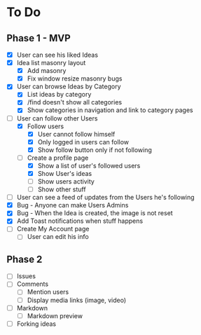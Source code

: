 # To Do

## Phase 1 - MVP

- [x] User can see his liked Ideas
- [x] Idea list masonry layout
  - [x] Add masonry
  - [x] Fix window resize masonry bugs
- [x] User can browse Ideas by Category
  - [x] List ideas by category
  - [x] /find doesn't show all categories
  - [x] Show categories in navigation and link to category pages
- [ ] User can follow other Users
  - [x] Follow users
    - [x] User cannot follow himself
    - [x] Only logged in users can follow
    - [x] Show follow button only if not following
  - [ ] Create a profile page
    - [x] Show a list of user's followed users
    - [x] Show User's ideas
    - [ ] Show users activity
    - [ ] Show other stuff
- [ ] User can see a feed of updates from the Users he's following
- [x] Bug - Anyone can make Users Admins
- [x] Bug - When the Idea is created, the image is not reset
- [x] Add Toast notifications when stuff happens
- [ ] Create My Account page
  - [ ] User can edit his info

## Phase 2

- [ ] Issues
- [ ] Comments
  - [ ] Mention users
  - [ ] Display media links (image, video)
- [ ] Markdown
  - [ ] Markdown preview
- [ ] Forking ideas